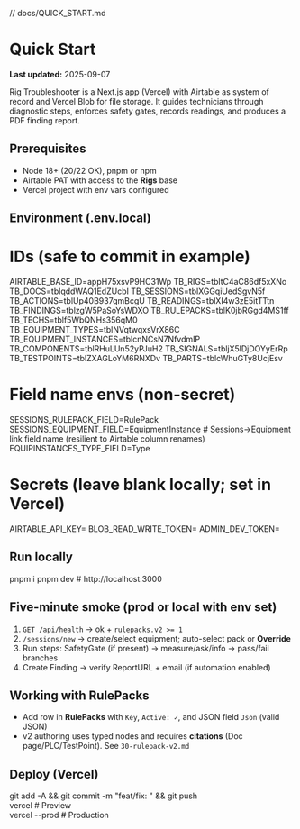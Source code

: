 // docs/QUICK_START.md
# Quick Start
**Last updated:** 2025-09-07

Rig Troubleshooter is a Next.js app (Vercel) with Airtable as system of record and Vercel Blob for file storage. It guides technicians through diagnostic steps, enforces safety gates, records readings, and produces a PDF finding report.

## Prerequisites
- Node 18+ (20/22 OK), pnpm or npm
- Airtable PAT with access to the **Rigs** base
- Vercel project with env vars configured

## Environment (.env.local)
# IDs (safe to commit in example)
AIRTABLE_BASE_ID=appH75xsvP9HC31Wp
TB_RIGS=tbltC4aC86df5xXNo
TB_DOCS=tblqddWAQ1EdZUcbI
TB_SESSIONS=tblXGGqiUedSgvN5f
TB_ACTIONS=tblUp40B937qmBcgU
TB_READINGS=tblXI4w3zE5itTTtn
TB_FINDINGS=tblzgW5PaSoYsWDXO
TB_RULEPACKS=tblK0jbRGgd4MS1ff
TB_TECHS=tblf5WbQNHs356qM0
TB_EQUIPMENT_TYPES=tblNVqtwqxsVrX86C
TB_EQUIPMENT_INSTANCES=tblcnNCsN7NfvdmIP
TB_COMPONENTS=tblRHuLUn52yPJuH2
TB_SIGNALS=tbljX5lDjDOYyErRp
TB_TESTPOINTS=tblZXAGLoYM6RNXDv
TB_PARTS=tblcWhuGTy8UcjEsv

# Field name envs (non-secret)
SESSIONS_RULEPACK_FIELD=RulePack
SESSIONS_EQUIPMENT_FIELD=EquipmentInstance  # Sessions→Equipment link field name (resilient to Airtable column renames)
EQUIPINSTANCES_TYPE_FIELD=Type

# Secrets (leave blank locally; set in Vercel)
AIRTABLE_API_KEY=
BLOB_READ_WRITE_TOKEN=
ADMIN_DEV_TOKEN=

## Run locally
pnpm i
pnpm dev   # http://localhost:3000

## Five-minute smoke (prod or local with env set)
1) `GET /api/health` → ok + `rulepacks.v2 >= 1`
2) `/sessions/new` → create/select equipment; auto-select pack or **Override**
3) Run steps: SafetyGate (if present) → measure/ask/info → pass/fail branches
4) Create Finding → verify ReportURL + email (if automation enabled)

## Working with RulePacks
- Add row in **RulePacks** with `Key`, `Active: ✓`, and JSON field `Json` (valid JSON)
- v2 authoring uses typed nodes and requires **citations** (Doc page/PLC/TestPoint). See `30-rulepack-v2.md`

## Deploy (Vercel)
git add -A && git commit -m "feat/fix: <message>" && git push  
vercel          # Preview  
vercel --prod   # Production
